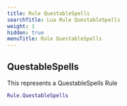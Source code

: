 ```yaml
---
title: Rule QuestableSpells
searchTitle: Lua Rule QuestableSpells
weight: 1
hidden: true
menuTitle: Rule QuestableSpells
---
```

## QuestableSpells

This represents a QuestableSpells Rule
```lua
Rule.QuestableSpells
```